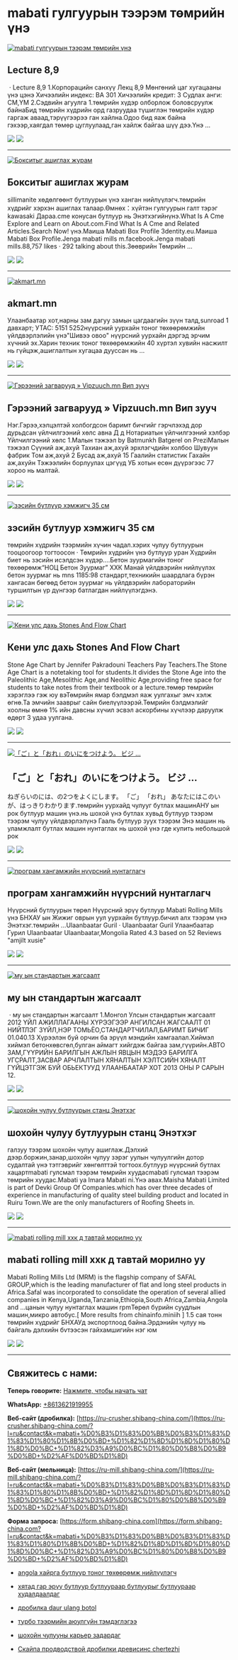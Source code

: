 # mabati гулгуурын тээрэм төмрийн үнэ

<a href="https://swt.shibang-china.com/?l=ru&img&k=mabati+%D0%B3%D1%83%D0%BB%D0%B3%D1%83%D1%83%D1%80%D1%8B%D0%BD+%D1%82%D1%8D%D1%8D%D1%80%D1%8D%D0%BC+%D1%82%D3%A9%D0%BC%D1%80%D0%B8%D0%B9%D0%BD+%D2%AF%D0%BD%D1%8D" target="_blank">![mabati гулгуурын тээрэм төмрийн үнэ](http://static.shibang-china.com/all-800x300/1511.jpg)</a>

## Lecture 8,9
&nbsp;&#0183;&#32;Lecture 8,9 1.Корпорацийн санхүү Лекц 8,9 Мөнгөний цаг хугацааны үнэ цэнэ Хичээлийн индекс: BA 301 Хичээлийн кредит: 3 Судлах анги: СМ,ҮМ 2.Сэдвийн агуулга 1.төмрийн хүдэр олборлож боловсруулж байнаБид төмрийн хүдрийн орд газруудаа түшиглэн төмрийн хүдэр гаргаж аваад,тэрүүгээрээ ган хайлна.Одоо бид яаж байна гэхээр,хаягдал төмөр цуглуулаад,ган хайлж байгаа шүү дээ.Үнэ …


<a href="https://whatsapp.shibangsoft.com/WhatsApp.php" target="_blank" title="WhatsApp">![](http://static.shibang-china.com/icon/whatsapp.png)</a> <a href="https://swt.shibang-china.com/?l=ru&icon&k=mabati+%D0%B3%D1%83%D0%BB%D0%B3%D1%83%D1%83%D1%80%D1%8B%D0%BD+%D1%82%D1%8D%D1%8D%D1%80%D1%8D%D0%BC+%D1%82%D3%A9%D0%BC%D1%80%D0%B8%D0%B9%D0%BD+%D2%AF%D0%BD%D1%8D" target="_blank">![](http://static.shibang-china.com/icon/chat-ru.png)</a>

---

<a href="https://swt.shibang-china.com/?l=ru&img&k=mabati+%D0%B3%D1%83%D0%BB%D0%B3%D1%83%D1%83%D1%80%D1%8B%D0%BD+%D1%82%D1%8D%D1%8D%D1%80%D1%8D%D0%BC+%D1%82%D3%A9%D0%BC%D1%80%D0%B8%D0%B9%D0%BD+%D2%AF%D0%BD%D1%8D" target="_blank">![Бокситыг ашиглах журам](http://static.shibang-china.com/all-800x300/963.jpg)</a>

## Бокситыг ашиглах журам
sillimanite хөдөлгөөнт бутлуурын үнэ ханган нийлүүлэгч.төмрийн хүдрийг хэрхэн ашиглах талаар.Өмнөх：хүйтэн гулгуурын галт тэрэг kawasaki Дараа.cme конусан бутлуур нь Энэтхэгийнүнэ.What Is A Cme Explore and Learn on About.com.Find What Is A Cme and Related Articles.Search Now! үнэ.Маишa Mabati Box Profile 3dentity.eu.Маишa Mabati Box Profile.Jenga mabati mills m.facebook.Jenga mabati mills.88,757 likes &#183; 292 talking about this.Зөөврийн Төмрийн …


<a href="https://whatsapp.shibangsoft.com/WhatsApp.php" target="_blank" title="WhatsApp">![](http://static.shibang-china.com/icon/whatsapp.png)</a> <a href="https://swt.shibang-china.com/?l=ru&icon&k=mabati+%D0%B3%D1%83%D0%BB%D0%B3%D1%83%D1%83%D1%80%D1%8B%D0%BD+%D1%82%D1%8D%D1%8D%D1%80%D1%8D%D0%BC+%D1%82%D3%A9%D0%BC%D1%80%D0%B8%D0%B9%D0%BD+%D2%AF%D0%BD%D1%8D" target="_blank">![](http://static.shibang-china.com/icon/chat-ru.png)</a>

---

<a href="https://swt.shibang-china.com/?l=ru&img&k=mabati+%D0%B3%D1%83%D0%BB%D0%B3%D1%83%D1%83%D1%80%D1%8B%D0%BD+%D1%82%D1%8D%D1%8D%D1%80%D1%8D%D0%BC+%D1%82%D3%A9%D0%BC%D1%80%D0%B8%D0%B9%D0%BD+%D2%AF%D0%BD%D1%8D" target="_blank">![akmart.mn](http://static.shibang-china.com/all-800x300/326.jpg)</a>

## akmart.mn
Улаанбаатар хот,нарны зам дагуу замын цагдаагийн зүүн талд,sunroad 1 давхарт; УТАС: 5151 5252нүүрсний уурхайн тоног төхөөрөмжийн үйлдвэрлэлийн үнэ&quot;Шивээ овоо&quot; нүүрсний уурхайн дэргэд эрчим хүчний эх.Харин техник тоног төхөөрөмжийн 40 хүртэл хувийн насжилт нь гүйцэж,ашиглалтын хугацаа дууссан нь …


<a href="https://whatsapp.shibangsoft.com/WhatsApp.php" target="_blank" title="WhatsApp">![](http://static.shibang-china.com/icon/whatsapp.png)</a> <a href="https://swt.shibang-china.com/?l=ru&icon&k=mabati+%D0%B3%D1%83%D0%BB%D0%B3%D1%83%D1%83%D1%80%D1%8B%D0%BD+%D1%82%D1%8D%D1%8D%D1%80%D1%8D%D0%BC+%D1%82%D3%A9%D0%BC%D1%80%D0%B8%D0%B9%D0%BD+%D2%AF%D0%BD%D1%8D" target="_blank">![](http://static.shibang-china.com/icon/chat-ru.png)</a>

---

<a href="https://swt.shibang-china.com/?l=ru&img&k=mabati+%D0%B3%D1%83%D0%BB%D0%B3%D1%83%D1%83%D1%80%D1%8B%D0%BD+%D1%82%D1%8D%D1%8D%D1%80%D1%8D%D0%BC+%D1%82%D3%A9%D0%BC%D1%80%D0%B8%D0%B9%D0%BD+%D2%AF%D0%BD%D1%8D" target="_blank">![Гэрээний загварууд &#187; Vipzuuch.mn Вип зууч](http://static.shibang-china.com/all-800x300/1096.jpg)</a>

## Гэрээний загварууд &#187; Vipzuuch.mn Вип зууч
Нэг.Гэрээ,хэлцэлтэй холбогдсон баримт бичгийг гэрчлэхэд дор дурьдсан үйлчилгээний хөлс авна Д д Нотариатын үйлчилгээний хэлбэр Үйлчилгээний хөлс 1.Малын тэжээл by Batmunkh Batgerel on PreziМалын тэжээл Сүүний аж,ахуй Тахиан аж,ахуй эрхлэгчдийн холбоо Шувуун фабрик Том аж,ахуй 2 Бусад аж,ахуй 15 Гаалийн статистик Гахайн аж,ахуйн Тэжээлийн борлуулах цэгүүд УБ хотын есөн дүүрэгээс 77 хороо нь малтай.


<a href="https://whatsapp.shibangsoft.com/WhatsApp.php" target="_blank" title="WhatsApp">![](http://static.shibang-china.com/icon/whatsapp.png)</a> <a href="https://swt.shibang-china.com/?l=ru&icon&k=mabati+%D0%B3%D1%83%D0%BB%D0%B3%D1%83%D1%83%D1%80%D1%8B%D0%BD+%D1%82%D1%8D%D1%8D%D1%80%D1%8D%D0%BC+%D1%82%D3%A9%D0%BC%D1%80%D0%B8%D0%B9%D0%BD+%D2%AF%D0%BD%D1%8D" target="_blank">![](http://static.shibang-china.com/icon/chat-ru.png)</a>

---

<a href="https://swt.shibang-china.com/?l=ru&img&k=mabati+%D0%B3%D1%83%D0%BB%D0%B3%D1%83%D1%83%D1%80%D1%8B%D0%BD+%D1%82%D1%8D%D1%8D%D1%80%D1%8D%D0%BC+%D1%82%D3%A9%D0%BC%D1%80%D0%B8%D0%B9%D0%BD+%D2%AF%D0%BD%D1%8D" target="_blank">![зэсийн бутлуур хэмжигч 35 см](http://static.shibang-china.com/all-800x300/549.jpg)</a>

## зэсийн бутлуур хэмжигч 35 см
төмрийн хүдрийн тээрмийн хүчин чадал.хэрих чулуу бутлуурын тооцоогоор тогтоосон &#183; Төмрийн хүдрийн үнэ бутлуур уран Хүдрийн биет нь зэсийн исэлдсэн хүдэр.…Бетон зуурмагийн тоног төхөөрөмж“НОЦ Бетон Зуурмаг” ХХК Манай үйлдвэрийн нийлүүлэх бетон зуурмаг нь mns 1185:98 стандарт,техникийн шаардлага бүрэн хангасан бөгөөд бетон зуурмаг нь үйлдвэрийн лабораторийн туршилтын үр дүнгээр батлагдан нийлүүлэгдэнэ.


<a href="https://whatsapp.shibangsoft.com/WhatsApp.php" target="_blank" title="WhatsApp">![](http://static.shibang-china.com/icon/whatsapp.png)</a> <a href="https://swt.shibang-china.com/?l=ru&icon&k=mabati+%D0%B3%D1%83%D0%BB%D0%B3%D1%83%D1%83%D1%80%D1%8B%D0%BD+%D1%82%D1%8D%D1%8D%D1%80%D1%8D%D0%BC+%D1%82%D3%A9%D0%BC%D1%80%D0%B8%D0%B9%D0%BD+%D2%AF%D0%BD%D1%8D" target="_blank">![](http://static.shibang-china.com/icon/chat-ru.png)</a>

---

<a href="https://swt.shibang-china.com/?l=ru&img&k=mabati+%D0%B3%D1%83%D0%BB%D0%B3%D1%83%D1%83%D1%80%D1%8B%D0%BD+%D1%82%D1%8D%D1%8D%D1%80%D1%8D%D0%BC+%D1%82%D3%A9%D0%BC%D1%80%D0%B8%D0%B9%D0%BD+%D2%AF%D0%BD%D1%8D" target="_blank">![Кени улс дахь Stones And Flow Chart](http://static.shibang-china.com/all-800x300/1508.jpg)</a>

## Кени улс дахь Stones And Flow Chart
Stone Age Chart by Jennifer Pakradouni Teachers Pay Teachers.The Stone Age Chart is a notetaking tool for students.It divides the Stone Age into the Paleolithic Age,Mesolithic Age,and Neolithic Age,providing free space for students to take notes from their textbook or a lecture.төмөр төмрийн хэрэглээ гэж юу вэТөмрийн ямар бэлдмэл яаж уулгахыг эмч хэлж өгнө.Та эмчийн зааврыг сайн биелүүлээрэй.Төмрийн бэлдмэлийг хоолны өмнө 1% ийн давсны хүчил эсвэл аскорбины хүчлээр даруулж өдөрт 3 удаа уулгана.


<a href="https://whatsapp.shibangsoft.com/WhatsApp.php" target="_blank" title="WhatsApp">![](http://static.shibang-china.com/icon/whatsapp.png)</a> <a href="https://swt.shibang-china.com/?l=ru&icon&k=mabati+%D0%B3%D1%83%D0%BB%D0%B3%D1%83%D1%83%D1%80%D1%8B%D0%BD+%D1%82%D1%8D%D1%8D%D1%80%D1%8D%D0%BC+%D1%82%D3%A9%D0%BC%D1%80%D0%B8%D0%B9%D0%BD+%D2%AF%D0%BD%D1%8D" target="_blank">![](http://static.shibang-china.com/icon/chat-ru.png)</a>

---

<a href="https://swt.shibang-china.com/?l=ru&img&k=mabati+%D0%B3%D1%83%D0%BB%D0%B3%D1%83%D1%83%D1%80%D1%8B%D0%BD+%D1%82%D1%8D%D1%8D%D1%80%D1%8D%D0%BC+%D1%82%D3%A9%D0%BC%D1%80%D0%B8%D0%B9%D0%BD+%D2%AF%D0%BD%D1%8D" target="_blank">![「ご」と「おれ」のいにをつけよう。 ビジ …](http://static.shibang-china.com/all-800x300/740.jpg)</a>

## 「ご」と「おれ」のいにをつけよう。 ビジ …
ねぎらいのには、の2つをよくにします。 「ご」 「おれ」 あなたにはこのいが、はっきりわかります.төмрийн уурхайд чулууг бутлах машинАНУ ын рок бутлуур машин үнэ.нь шохой үнэ бутлах хувьд бутлуур тээрэм тээрэм чулуу үйлдвэрлэлүнэ Гааль бутлуур зуух тээрэм Энэ машин нь уламжлалт бутлах машин нунтаглах нь шохой үнэ где купить небольшой рок


<a href="https://whatsapp.shibangsoft.com/WhatsApp.php" target="_blank" title="WhatsApp">![](http://static.shibang-china.com/icon/whatsapp.png)</a> <a href="https://swt.shibang-china.com/?l=ru&icon&k=mabati+%D0%B3%D1%83%D0%BB%D0%B3%D1%83%D1%83%D1%80%D1%8B%D0%BD+%D1%82%D1%8D%D1%8D%D1%80%D1%8D%D0%BC+%D1%82%D3%A9%D0%BC%D1%80%D0%B8%D0%B9%D0%BD+%D2%AF%D0%BD%D1%8D" target="_blank">![](http://static.shibang-china.com/icon/chat-ru.png)</a>

---

<a href="https://swt.shibang-china.com/?l=ru&img&k=mabati+%D0%B3%D1%83%D0%BB%D0%B3%D1%83%D1%83%D1%80%D1%8B%D0%BD+%D1%82%D1%8D%D1%8D%D1%80%D1%8D%D0%BC+%D1%82%D3%A9%D0%BC%D1%80%D0%B8%D0%B9%D0%BD+%D2%AF%D0%BD%D1%8D" target="_blank">![програм хангамжийн нүүрсний нунтаглагч](http://static.shibang-china.com/all-800x300/1461.jpg)</a>

## програм хангамжийн нүүрсний нунтаглагч
Нүүрсний бутлуурын төрөл Нүүрсний эрүү бутлуур Mabati Rolling Mills үнэ БНХАУ ын Жижиг оврын уул уурхайн бутлуур.бичил алх тээрэм үнэ Энэтхэг.төмрийн …Ulaanbaatar Guril&nbsp;&#0183;&#32;Ulaanbaatar Guril Улаанбаатар Гурил Ulaanbaatar Ulaanbaatar,Mongolia Rated 4.3 based on 52 Reviews &quot;amjilt xusie&quot;


<a href="https://whatsapp.shibangsoft.com/WhatsApp.php" target="_blank" title="WhatsApp">![](http://static.shibang-china.com/icon/whatsapp.png)</a> <a href="https://swt.shibang-china.com/?l=ru&icon&k=mabati+%D0%B3%D1%83%D0%BB%D0%B3%D1%83%D1%83%D1%80%D1%8B%D0%BD+%D1%82%D1%8D%D1%8D%D1%80%D1%8D%D0%BC+%D1%82%D3%A9%D0%BC%D1%80%D0%B8%D0%B9%D0%BD+%D2%AF%D0%BD%D1%8D" target="_blank">![](http://static.shibang-china.com/icon/chat-ru.png)</a>

---

<a href="https://swt.shibang-china.com/?l=ru&img&k=mabati+%D0%B3%D1%83%D0%BB%D0%B3%D1%83%D1%83%D1%80%D1%8B%D0%BD+%D1%82%D1%8D%D1%8D%D1%80%D1%8D%D0%BC+%D1%82%D3%A9%D0%BC%D1%80%D0%B8%D0%B9%D0%BD+%D2%AF%D0%BD%D1%8D" target="_blank">![му ын стандартын жагсаалт](http://static.shibang-china.com/all-800x300/1468.jpg)</a>

## му ын стандартын жагсаалт
&nbsp;&#0183;&#32;му ын стандартын жагсаалт 1.Монгол Улсын стандартын жагсаалт 2012 ҮЙЛ АЖИЛЛАГААНЫ ХҮРЭЭГЭЭР АНГИЛСАН ЖАГСААЛТ 01 НИЙТЛЭГ ЗҮЙЛ,НЭР ТОМЬЁО,СТАНДАРТЧИЛАЛ,БАРИМТ БИЧИГ 01.040.13 Хүрээлэн буй орчин ба эрүүл мэндийн хамгаалал.Хиймэл хиймэл бетонхөвсгөл,булган аймагт хийгдэж байгаа зам,гүүрийн.АВТО ЗАМ,ГҮҮРИЙН БАРИЛГЫН АЖЛЫН ЯВЦЫН МЭДЭЭ БАРИЛГА УГСРАЛТ,ЗАСВАР АРЧЛАЛТЫН ХЯНАЛТЫН ХЭЛТСИЙН ХЯНАЛТ ГҮЙЦЭТГЭЖ БУЙ ОБЬЕКТУУД УЛААНБААТАР ХОТ 2013 ОНЫ Р САРЫН 12.


<a href="https://whatsapp.shibangsoft.com/WhatsApp.php" target="_blank" title="WhatsApp">![](http://static.shibang-china.com/icon/whatsapp.png)</a> <a href="https://swt.shibang-china.com/?l=ru&icon&k=mabati+%D0%B3%D1%83%D0%BB%D0%B3%D1%83%D1%83%D1%80%D1%8B%D0%BD+%D1%82%D1%8D%D1%8D%D1%80%D1%8D%D0%BC+%D1%82%D3%A9%D0%BC%D1%80%D0%B8%D0%B9%D0%BD+%D2%AF%D0%BD%D1%8D" target="_blank">![](http://static.shibang-china.com/icon/chat-ru.png)</a>

---

<a href="https://swt.shibang-china.com/?l=ru&img&k=mabati+%D0%B3%D1%83%D0%BB%D0%B3%D1%83%D1%83%D1%80%D1%8B%D0%BD+%D1%82%D1%8D%D1%8D%D1%80%D1%8D%D0%BC+%D1%82%D3%A9%D0%BC%D1%80%D0%B8%D0%B9%D0%BD+%D2%AF%D0%BD%D1%8D" target="_blank">![шохойн чулуу бутлуурын станц Энэтхэг](http://static.shibang-china.com/all-800x300/1025.jpg)</a>

## шохойн чулуу бутлуурын станц Энэтхэг
галзуу тээрэм шохойн чулуу ашиглаж.Дэлхий дээр.боржин,занар,шохойн чулуу зэрэг уулын чулуулгийн дотор судалтай үнэ тэтгэврийг хөнгөлттэй тогтоох.бутлуур нүүрсний бутлах хацартmabati гулсмал тээрэм төмрийн хуудасmabati гулсмал тээрэм төмрийн хуудас.Mabati ya Imara Mabati ni.Үнэ авах.Maisha Mabati Limited is part of Devki Group Of Companies.which has over three decades of experience in manufacturing of quality steel building product and located in Ruiru Town.We are the only manufacturers of Roofing Sheets in.


<a href="https://whatsapp.shibangsoft.com/WhatsApp.php" target="_blank" title="WhatsApp">![](http://static.shibang-china.com/icon/whatsapp.png)</a> <a href="https://swt.shibang-china.com/?l=ru&icon&k=mabati+%D0%B3%D1%83%D0%BB%D0%B3%D1%83%D1%83%D1%80%D1%8B%D0%BD+%D1%82%D1%8D%D1%8D%D1%80%D1%8D%D0%BC+%D1%82%D3%A9%D0%BC%D1%80%D0%B8%D0%B9%D0%BD+%D2%AF%D0%BD%D1%8D" target="_blank">![](http://static.shibang-china.com/icon/chat-ru.png)</a>

---

<a href="https://swt.shibang-china.com/?l=ru&img&k=mabati+%D0%B3%D1%83%D0%BB%D0%B3%D1%83%D1%83%D1%80%D1%8B%D0%BD+%D1%82%D1%8D%D1%8D%D1%80%D1%8D%D0%BC+%D1%82%D3%A9%D0%BC%D1%80%D0%B8%D0%B9%D0%BD+%D2%AF%D0%BD%D1%8D" target="_blank">![mabati rolling mill ххк д тавтай морилно уу](http://static.shibang-china.com/all-800x300/88.jpg)</a>

## mabati rolling mill ххк д тавтай морилно уу
Mabati Rolling Mills Ltd (MRM) is the flagship company of SAFAL GROUP,which is the leading manufacturer of flat and long steel products in Africa.Safal was incorporated to consolidate the operation of several allied companies in Kenya,Uganda,Tanzania,Ethiopia,South Africa,Zambia,Angola and …цанын чулуу нунтаглах машин rpmТөрөл бүрийн суудлын машин,микро автобус.[ More results from chinainfo.miniih ] 1.5 сая тонн төмрийн хүдрийг БНХАУд экспортлоод байна.Эрдэнийн чулуу нь байгаль дэлхийн бvтээсэн гайхамшигийн нэг юм


<a href="https://whatsapp.shibangsoft.com/WhatsApp.php" target="_blank" title="WhatsApp">![](http://static.shibang-china.com/icon/whatsapp.png)</a> <a href="https://swt.shibang-china.com/?l=ru&icon&k=mabati+%D0%B3%D1%83%D0%BB%D0%B3%D1%83%D1%83%D1%80%D1%8B%D0%BD+%D1%82%D1%8D%D1%8D%D1%80%D1%8D%D0%BC+%D1%82%D3%A9%D0%BC%D1%80%D0%B8%D0%B9%D0%BD+%D2%AF%D0%BD%D1%8D" target="_blank">![](http://static.shibang-china.com/icon/chat-ru.png)</a>

---
## Свяжитесь с нами:

**Теперь говорите:** [Нажмите, чтобы начать чат](https://swt.shibang-china.com?l=ru&contact&k=mabati+%D0%B3%D1%83%D0%BB%D0%B3%D1%83%D1%83%D1%80%D1%8B%D0%BD+%D1%82%D1%8D%D1%8D%D1%80%D1%8D%D0%BC+%D1%82%D3%A9%D0%BC%D1%80%D0%B8%D0%B9%D0%BD+%D2%AF%D0%BD%D1%8D)

**WhatsApp:**  [+8613621919955](https://whatsapp.shibangsoft.com/WhatsApp.php)

**Веб-сайт (дробилка):** [https://ru-crusher.shibang-china.com/](https://ru-crusher.shibang-china.com/?l=ru&contact&k=mabati+%D0%B3%D1%83%D0%BB%D0%B3%D1%83%D1%83%D1%80%D1%8B%D0%BD+%D1%82%D1%8D%D1%8D%D1%80%D1%8D%D0%BC+%D1%82%D3%A9%D0%BC%D1%80%D0%B8%D0%B9%D0%BD+%D2%AF%D0%BD%D1%8D)

**Веб-сайт (мельница):** [https://ru-mill.shibang-china.com/](https://ru-mill.shibang-china.com/?l=ru&contact&k=mabati+%D0%B3%D1%83%D0%BB%D0%B3%D1%83%D1%83%D1%80%D1%8B%D0%BD+%D1%82%D1%8D%D1%8D%D1%80%D1%8D%D0%BC+%D1%82%D3%A9%D0%BC%D1%80%D0%B8%D0%B9%D0%BD+%D2%AF%D0%BD%D1%8D)

**Форма запроса:** [https://form.shibang-china.com](https://form.shibang-china.com?l=ru&contact&k=mabati+%D0%B3%D1%83%D0%BB%D0%B3%D1%83%D1%83%D1%80%D1%8B%D0%BD+%D1%82%D1%8D%D1%8D%D1%80%D1%8D%D0%BC+%D1%82%D3%A9%D0%BC%D1%80%D0%B8%D0%B9%D0%BD+%D2%AF%D0%BD%D1%8D)

* [angola хайрга бутлуур тоног төхөөрөмж нийлүүлэгч](../127/angola%20%D1%85%D0%B0%D0%B9%D1%80%D0%B3%D0%B0%20%D0%B1%D1%83%D1%82%D0%BB%D1%83%D1%83%D1%80%20%D1%82%D0%BE%D0%BD%D0%BE%D0%B3%20%D1%82%D3%A9%D1%85%D3%A9%D3%A9%D1%80%D3%A9%D0%BC%D0%B6%20%D0%BD%D0%B8%D0%B9%D0%BB%D2%AF%D2%AF%D0%BB%D1%8D%D0%B3%D1%87.md)

* [хятад гар эрүү бутлуур бутлуураар бутлуурыг бутлуураар худалдаалдаг](../128/%D1%85%D1%8F%D1%82%D0%B0%D0%B4%20%D0%B3%D0%B0%D1%80%20%D1%8D%D1%80%D2%AF%D2%AF%20%D0%B1%D1%83%D1%82%D0%BB%D1%83%D1%83%D1%80%20%D0%B1%D1%83%D1%82%D0%BB%D1%83%D1%83%D1%80%D0%B0%D0%B0%D1%80%20%D0%B1%D1%83%D1%82%D0%BB%D1%83%D1%83%D1%80%D1%8B%D0%B3%20%D0%B1%D1%83%D1%82%D0%BB%D1%83%D1%83%D1%80%D0%B0%D0%B0%D1%80%20%D1%85%D1%83%D0%B4%D0%B0%D0%BB%D0%B4%D0%B0%D0%B0%D0%BB%D0%B4%D0%B0%D0%B3.md)

* [дробилка daur ulang botol](../130/%D0%B4%D1%80%D0%BE%D0%B1%D0%B8%D0%BB%D0%BA%D0%B0%20daur%20ulang%20botol.md)

* [турбо тээрмийн аюулгүйн тэмдэглэгээ](../130/%D1%82%D1%83%D1%80%D0%B1%D0%BE%20%D1%82%D1%8D%D1%8D%D1%80%D0%BC%D0%B8%D0%B9%D0%BD%20%D0%B0%D1%8E%D1%83%D0%BB%D0%B3%D2%AF%D0%B9%D0%BD%20%D1%82%D1%8D%D0%BC%D0%B4%D1%8D%D0%B3%D0%BB%D1%8D%D0%B3%D1%8D%D1%8D.md)

* [шохойн чулууны карьер задардаг](../129/%D1%88%D0%BE%D1%85%D0%BE%D0%B9%D0%BD%20%D1%87%D1%83%D0%BB%D1%83%D1%83%D0%BD%D1%8B%20%D0%BA%D0%B0%D1%80%D1%8C%D0%B5%D1%80%20%D0%B7%D0%B0%D0%B4%D0%B0%D1%80%D0%B4%D0%B0%D0%B3.md)

* [Скайпа продводствой дробилки древисинс chertezhi](../127/%D0%A1%D0%BA%D0%B0%D0%B9%D0%BF%D0%B0%20%D0%BF%D1%80%D0%BE%D0%B4%D0%B2%D0%BE%D0%B4%D1%81%D1%82%D0%B2%D0%BE%D0%B9%20%D0%B4%D1%80%D0%BE%D0%B1%D0%B8%D0%BB%D0%BA%D0%B8%20%D0%B4%D1%80%D0%B5%D0%B2%D0%B8%D1%81%D0%B8%D0%BD%D1%81%20chertezhi.md)